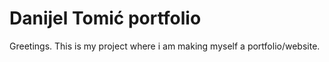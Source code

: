 # Danijel Tomić portfolio

Greetings. This is my project where i am making myself a portfolio/website.
